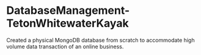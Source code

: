 # DatabaseManagement-TetonWhitewaterKayak
Created a physical MongoDB database from scratch to accommodate high volume data transaction of an online business.
